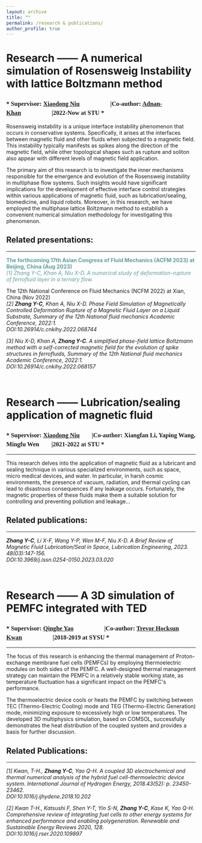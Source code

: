 ```yaml
---
layout: archive
title: ""
permalink: /research & publications/
author_profile: true
---
```


Research —— A numerical simulation of Rosensweig Instability with lattice Boltzmann method 
======
### <font face="Times of New Rome"> * Supervisor: <a href="https://scholar.google.com/citations?user=StJCQfAAAAAJ">Xiaodong Niu</a>　　　　　|Co-author: <a href="https://www.researchgate.net/profile/Adnan-Khan-14">Adnan-Khan</a>　　　　　|2022-Now at STU *</font>
Rosensweig instability is a unique interface instability phenomenon that occurs in conservative systems. Specifically, it arises at the interfaces between magnetic fluid and other fluids when subjected to a magnetic field. This instability typically manifests as spikes along the direction of the magnetic field, while other topological shapes such as rupture and soliton also appear with different levels of magnetic field application.

The primary aim of this research is to investigate the inner mechanisms responsible for the emergence and evolution of the Rosensweig instability in multiphase flow systems. Such insights would have significant implications for the development of effective interface control strategies within various applications of magnetic fluid, such as lubrication/sealing, biomedicine, and liquid robots. Moreover, in this research, we have employed the multiphase lattice Boltzmann method to establish a convenient numerical simulation methodology for investigating this phenomenon.
## Related presentations: 
---
<!--#--------------------------------------------------------------------------------------------------------------------------------------------------------------------------------------------------->
<!--<font color=#0099ff>color #0099ff</font>-->

**<font color=CadetBlue>  The forthcoming 17th Asian Congress of Fluid Mechanics (ACFM 2023) at Beijing, China (Aug 2023) <br></font>**
*<font color=CadetBlue>[1] Zhang Y-C, Khan A, Niu X-D. A numerical study of deformation-rupture of ferrofluid layer in a ternary flow. <br></font>*

The 12th National Conference on Fluid Mechanics (NCFM 2022) at Xian, China (Nov 2022)<br>
*[2] __Zhang Y-C__, Khan A, Niu X-D. Phase Field Simulation of Magnetically Controlled Deformation Rupture of a Magnetic Fluid Layer on a Liquid Substrate, Summary of the 12th National fluid mechanics Academic Conference, 2022:1.<br>*
*DOI:10.26914/c.cnkihy.2022.068744 <br>*

*[3] Niu X-D, Khan A, __Zhang Y-C__. A simplified phase-field lattice Boltzmann method with a self-corrected magnetic field for the evolution of spike structures in ferrofluids, Summary of the 12th National fluid mechanics Academic Conference, 2022:1.<br>*
*DOI:10.26914/c.cnkihy.2022.068157<br>*

<!--#---------------------------------------------------------------------------------------------------------------------------------------------------------------------------------------------------><br>
  
Research —— Lubrication/sealing application of magnetic fluid
======
### <font face="Times of New Rome"> * Supervisor: <a href="https://scholar.google.com/citations?user=StJCQfAAAAAJ">Xiaodong Niu</a>　　|Co-author: Xiangfan Li, Yaping Wang, Mingfu Wen　　|2021-2022 at STU *</font>
---
This research delves into the application of magnetic fluid as a lubricant and sealing technique in various specialized environments, such as space, micro medical devices, and water. In particular, in harsh cosmic environments, the presence of vacuum, radiation, and thermal cycling can lead to disastrous consequences if any leakage occurs. Fortunately, the magnetic properties of these fluids make them a suitable solution for controlling and preventing pollution and leakage...
<br>

## Related publications:
---
*__Zhang Y-C__, Li X-F, Wang Y-P, Wen M-F, Niu X-D. A Brief Review of Magnetic Fluid Lubrication/Seal in Space, Lubrication Engineering, 2023. 48(03):147-156.<br>*
*DOI:10.3969/j.issn.0254-0150.2023.03.020 <br>*
<!--#---------------------------------------------------------------------------------------------------------------------------------------------------------------------------------------------------><br>
  
Research —— A 3D simulation of PEMFC integrated with TED 
====== 
### <font face="Times of New Rome"> * Supervisor: <a href="https://www.researchgate.net/profile/Qing-He-Yao">Qinghe Yao</a>　　　　　|Co-author: <a href="https://www.researchgate.net/profile/Trevor-Kwan">Trevor Hocksun Kwan</a>　　　　　|2018-2019 at SYSU *</font>
---
The focus of this research is enhancing the thermal management of Proton-exchange membrane fuel cells (PEMFCs) by employing thermoelectric modules on both sides of the PEMFC. A well-designed thermal management strategy can maintain the PEMFC in a relatively stable working state, as temperature fluctuation has a significant impact on the PEMFC's performance.

The thermoelectric device cools or heats the PEMFC by switching between TEC (Thermo-Electric Cooling) mode and TEG (Thermo-Electric Generation) mode, minimizing exposure to excessively high or low temperatures. The developed 3D multiphysics simulation, based on COMSOL, successfully demonstrates the heat distribution of the coupled system and provides a basis for further discussion.

## Related Publications: 
---
*[1] Kwan, T-H., __Zhang Y-C__, Yao Q-H. A coupled 3D electrochemical and thermal numerical analysis of the hybrid fuel cell-thermoelectric device system. International Journal of Hydrogen Energy, 2018.43(52): p. 23450-23462.<br>*
*DOI:10.1016/j.ijhydene.2018.10.202<br>*

*[2] Kwan T-H., Katsushi F, Shen Y-T, Yin S-N, __Zhang Y-C__, Kase K, Yao Q-H. Comprehensive review of integrating fuel cells to other energy systems for enhanced performance and enabling polygeneration. Renewable and Sustainable Energy Reviews 2020, 128.<br>*
*DOI:10.1016/j.rser.2020.109897<br>*
<!--#---------------------------------------------------------------------------------------------------------------------------------------------------------------------------------------------------><br>


